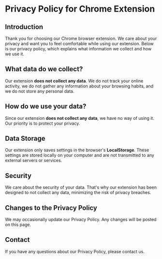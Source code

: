 # Privacy Policy for Chrome Extension

## Introduction

Thank you for choosing our Chrome browser extension. We care about your privacy and want you to feel comfortable while using our extension. Below is our privacy policy, which explains what information we collect and how we use it.

## What data do we collect?

Our extension **does not collect any data**. We do not track your online activity, we do not gather any information about your browsing habits, and we do not store any personal data.

## How do we use your data?

Since our extension **does not collect any data**, we have no way of using it. Our priority is to protect your privacy.

## Data Storage

Our extension only saves settings in the browser's **LocalStorage**. These settings are stored locally on your computer and are not transmitted to any external servers or services.

## Security

We care about the security of your data. That's why our extension has been designed to not collect any data, minimizing the risk of privacy breaches.

## Changes to the Privacy Policy

We may occasionally update our Privacy Policy. Any changes will be posted on this page.

## Contact

If you have any questions about our Privacy Policy, please contact us.